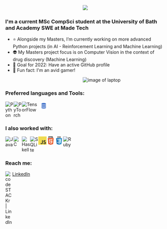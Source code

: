 <p align="center">
  <img src="https://user-images.githubusercontent.com/94233121/188243473-c1a93573-8a01-4ad6-a359-e3bd497e74e2.gif" />
</p>


### I'm a current MSc CompSci student at the University of Bath and Academy SWE at Made Tech
- ⭐️ Alongside my Masters, I’m currently working on more advanced Python projects (in AI - Reinforcement Learning and Machine Learning)
- 👽 My Masters project focus is on Computer Vision in the context of drug discovery (Machine Learning)
- 🌌 Goal for 2022: Have an active GitHub profile
- 🌋 Fun fact: I'm an avid gamer!

<img align="right" alt="image of laptop" width="260px" src="https://user-images.githubusercontent.com/94233121/188244206-b23fee75-50cf-476d-b636-f87d9f87f045.gif" />

<br />


### Preferred languages and Tools:

<img align="left" alt="Python" width="26px" src="https://upload.wikimedia.org/wikipedia/commons/c/c3/Python-logo-notext.svg" />

<img align="left" alt="PyTorch" width="26px" src="https://upload.wikimedia.org/wikipedia/commons/1/10/PyTorch_logo_icon.svg" />

<img align="left" alt="TensorFlow" width="56px" src="https://upload.wikimedia.org/wikipedia/commons/a/ab/TensorFlow_logo.svg" />

<img align="left" alt="SQL" width="26px" src="https://raw.githubusercontent.com/github/explore/80688e429a7d4ef2fca1e82350fe8e3517d3494d/topics/sql/sql.png" />


<br />
<br />
<br />

### I also worked with:

<img align="left" alt="Java" width="26px" src="https://upload.wikimedia.org/wikipedia/en/3/30/Java_programming_language_logo.svg" />

<img align="left" alt="C" width="26px" src="https://upload.wikimedia.org/wikipedia/commons/3/35/The_C_Programming_Language_logo.svg" />

<img align="left" alt="Haskell" width="26px" src="https://upload.wikimedia.org/wikipedia/commons/1/1c/Haskell-Logo.svg"/>

<img align="left" alt="SQLite" width="26px" src="https://upload.wikimedia.org/wikipedia/commons/9/97/Sqlite-square-icon.svg" />

<img align="left" alt="JavaScript" width="26px" src="https://raw.githubusercontent.com/github/explore/80688e429a7d4ef2fca1e82350fe8e3517d3494d/topics/javascript/javascript.png" />

<img align="left" alt="HTML5" width="26px" src="https://raw.githubusercontent.com/github/explore/80688e429a7d4ef2fca1e82350fe8e3517d3494d/topics/html/html.png" />

<img align="left" alt="CSS3" width="26px" src="https://raw.githubusercontent.com/github/explore/80688e429a7d4ef2fca1e82350fe8e3517d3494d/topics/css/css.png" />

<img align="left" alt="Ruby" width="26px" src="https://upload.wikimedia.org/wikipedia/commons/7/73/Ruby_logo.svg" />

<br />
<br />
<br />

### Reach me:
<img align="left" alt="codeSTACKr | LinkedIn" width="22px" src="https://upload.wikimedia.org/wikipedia/commons/f/f8/LinkedIn_icon_circle.svg" /> [LinkedIn]

<br />

[LinkedIn]: https://www.linkedin.com/in/wiktoriakasprzak/
